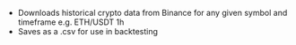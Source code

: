 - Downloads historical crypto data from Binance for any given symbol and timeframe e.g. ETH/USDT 1h
- Saves as a .csv for use in backtesting
